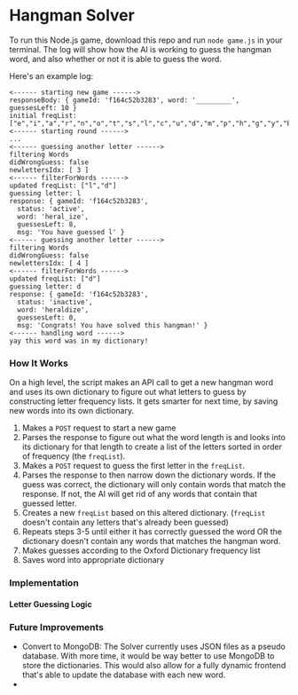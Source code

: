 # Hangman Solver

To run this Node.js game, download this repo and run `node game.js` in your terminal. The log will show how the AI is working to guess the hangman word, and also whether or not it is able to guess the word.

Here's an example log:
~~~~
<------ starting new game ------>
responseBody: { gameId: 'f164c52b3283', word: '_________', guessesLeft: 10 }
initial freqList: ["e","i","a","r","n","o","t","s","l","c","u","d","m","p","h","g","y","b","f","k","v","w","z","x","j","q"]
<------ starting round ------>
...
<------ guessing another letter ------>
filtering Words
didWrongGuess: false
newlettersIdx: [ 3 ]
<------ filterForWords ------>
updated freqList: ["l","d"]
guessing letter: l
response: { gameId: 'f164c52b3283',
  status: 'active',
  word: 'heral_ize',
  guessesLeft: 8,
  msg: 'You have guessed l' }
<------ guessing another letter ------>
filtering Words
didWrongGuess: false
newlettersIdx: [ 4 ]
<------ filterForWords ------>
updated freqList: ["d"]
guessing letter: d
response: { gameId: 'f164c52b3283',
  status: 'inactive',
  word: 'heraldize',
  guessesLeft: 0,
  msg: 'Congrats! You have solved this hangman!' }
<------ handling word ------>
yay this word was in my dictionary!
~~~~

### How It Works
On a high level, the script makes an API call to get a new hangman word and uses its own dictionary to figure out what letters to guess by constructing letter frequency lists. It gets smarter for next time, by saving new words into its own dictionary.

1. Makes a `POST` request to start a new game
2. Parses the response to figure out what the word length is and looks into its dictionary for that length to create a list of the letters sorted in order of frequency (the `freqList`).
3. Makes a `POST` request to guess the first letter in the `freqList`.
4. Parses the response to then narrow down the dictionary words. If the guess was correct, the dictionary will only contain words that match the response. If not, the AI will get rid of any words that contain that guessed letter.
5. Creates a new `freqList` based on this altered dictionary. (`freqList` doesn't contain any letters that's already been guessed)
6. Repeats steps 3-5 until either it has correctly guessed the word OR the dictionary doesn't contain any words that matches the hangman word.
7. Makes guesses according to the Oxford Dictionary frequency list
8. Saves word into appropriate dictionary

### Implementation
#### Letter Guessing Logic

### Future Improvements
- Convert to MongoDB: The Solver currently uses JSON files as a pseudo database. With more time, it would be way better to use MongoDB to store the dictionaries. This would also allow for a fully dynamic frontend that's able to update the database with each new word.
-
